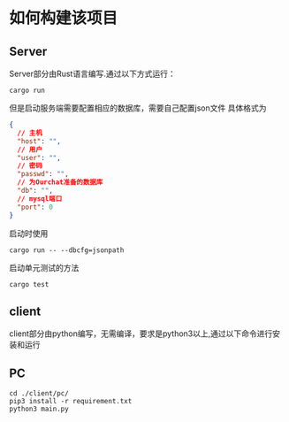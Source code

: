 # 如何构建该项目

## Server

Server部分由Rust语言编写.通过以下方式运行：

```
cargo run
```

但是启动服务端需要配置相应的数据库，需要自己配置json文件
具体格式为

```json
{
  // 主机
  "host": "",
  // 用户
  "user": "",
  // 密码
  "passwd": "",
  // 为Ourchat准备的数据库
  "db": "",
  // mysql端口
  "port": 0
}
```

启动时使用

```
cargo run -- --dbcfg=jsonpath
```

启动单元测试的方法

```
cargo test
```

## client

client部分由python编写，无需编译，要求是python3以上,通过以下命令进行安装和运行

## PC
```
cd ./client/pc/
pip3 install -r requirement.txt
python3 main.py
```
